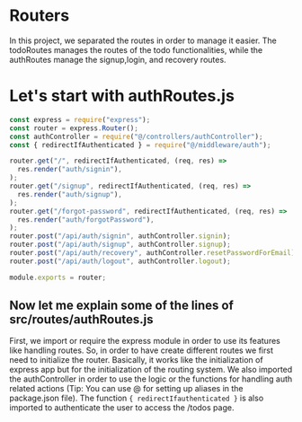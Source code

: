 # Routers
In this project, we separated the routes in order to manage it easier. The todoRoutes manages the  routes of the todo functionalities, while the authRoutes manage the signup,login, and recovery routes.

# Let's start with authRoutes.js

```js
const express = require("express");
const router = express.Router();
const authController = require("@/controllers/authController");
const { redirectIfAuthenticated } = require("@/middleware/auth");

router.get("/", redirectIfAuthenticated, (req, res) =>
  res.render("auth/signin"),
);
router.get("/signup", redirectIfAuthenticated, (req, res) =>
  res.render("auth/signup"),
);
router.get("/forgot-password", redirectIfAuthenticated, (req, res) =>
  res.render("auth/forgotPassword"),
);
router.post("/api/auth/signin", authController.signin);
router.post("/api/auth/signup", authController.signup);
router.post("/api/auth/recovery", authController.resetPasswordForEmail);
router.post("/api/auth/logout", authController.logout);

module.exports = router;

```
## Now let me explain some of the lines of src/routes/authRoutes.js

First, we import or require the express module in order to use its features like handling routes. So, in order to have create different routes we first need to initialize the router. Basically, it works like the initialization of express app but for the initialization of the routing system. We also imported the authController in order to use the logic or the functions for handling auth related actions (Tip: You can use @ for setting up aliases in the package.json file). The function ```{ redirectIfauthenticated }``` is also imported to authenticate the user to access the /todos page.

###

